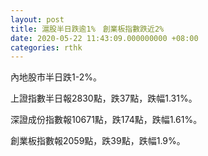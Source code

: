 ```yaml
---
layout: post
title: 滬股半日跌逾1%　創業板指數跌近2%
date: 2020-05-22 11:43:09.000000000 +08:00
categories: rthk
---
```


內地股市半日跌1-2%。

上證指數半日報2830點，跌37點，跌幅1.31%。

深證成份指數報10671點，跌174點，跌幅1.61%。

創業板指數報2059點，跌39點，跌幅1.9%。
